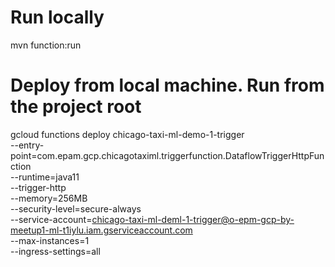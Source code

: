# Run locally
mvn function:run

# Deploy from local machine. Run from the project root
gcloud functions deploy chicago-taxi-ml-demo-1-trigger \
--entry-point=com.epam.gcp.chicagotaximl.triggerfunction.DataflowTriggerHttpFunction  \
--runtime=java11 \
--trigger-http \
--memory=256MB \
--security-level=secure-always \
--service-account=chicago-taxi-ml-deml-1-trigger@o-epm-gcp-by-meetup1-ml-t1iylu.iam.gserviceaccount.com \
--max-instances=1 \
--ingress-settings=all
